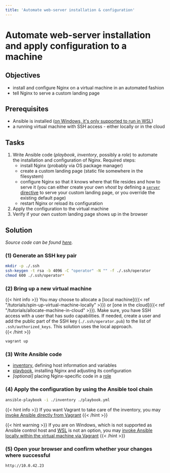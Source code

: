 ```yaml
---
title: 'Automate web-server installation & configuration'
---
```



Automate web-server installation and apply configuration to a machine
=====================================================================


## Objectives

* install and configure Nginx on a virtual machine in an automated fashion
* tell Nginx to serve a custom landing page


## Prerequisites

* Ansible is installed ([on Windows, it's only supported to run in WSL](https://docs.ansible.com/ansible/latest/user_guide/windows_faq.html#can-ansible-run-on-windows))
* a running virtual machine with SSH access - either locally or in the cloud


## Tasks

1. Write Ansible code (*playbook*, *inventory*, possibly a *role*) to automate the installation and
   configuration of Nginx. Required steps:
    * install Nginx (probably via OS package manager)
    * create a custom landing page (static file somewhere in the filesystem)
    * configure Nginx so that it knows where that file resides and how to serve it (you can either
      create your own *vhost* by defining a
      [`server` directive](https://docs.nginx.com/nginx/admin-guide/web-server/web-server/#setting-up-virtual-servers)
      to serve your custom landing page, or you override the existing default page)
    * restart Nginx or reload its configuration
2. Apply the configuration to the virtual machine
3. Verify if your own custom landing page shows up in the browser  


## Solution

*Source code can be found
[here](https://github.com/lucendio/lecture-devops-code/tree/master/tutorials/04_automate-webserver-configuration).*

### (1) Generate an SSH key pair

```bash
mkdir -p ./.ssh
ssh-keygen -t rsa -b 4096 -C "operator" -N "" -f ./.ssh/operator
chmod 600 ./.ssh/operator*
```

### (2) Bring up a new virtual machine

{{< hint info >}}
You may choose to allocate a [local machine]({{< ref "/tutorials/spin-up-virtual-machine-locally" >}})
or [one in the cloud]({{< ref "/tutorials/allocate-machine-in-cloud" >}}). Make sure, you have SSH
access with a user that has sudo capabilities. If needed, create a user and add the public part of the
SSH key (`./.ssh/operator.pub`) to the list of `.ssh/authorized_keys`. This solution uses the local
approach.  
{{< /hint >}}

```bash
vagrant up
```

### (3) Write Ansible code

* [inventory](https://github.com/lucendio/lecture-devops-code/tree/master/tutorials/04_automate-webserver-configuration/inventory),
  defining host information and variables
* [playbook](https://github.com/lucendio/lecture-devops-code/blob/master/tutorials/04_automate-webserver-configuration/playbook.yaml),
  installing Nginx and adjusting its configuration
* *[optional]* placing Nginx-specific code in a [role](https://docs.ansible.com/ansible/latest/playbook_guide/playbooks_reuse_roles.html)


### (4) Apply the configuration by using the Ansible tool chain

```bash
ansible-playbook -i ./inventory ./playbook.yml
```

{{< hint info >}}
If you want Vagrant to take care of the inventory, you may [invoke Ansible
directly from Vagrant](https://www.vagrantup.com/docs/provisioning/ansible) 
{{< /hint >}}

{{< hint warning >}}
If you are on Windows, which is not supported as Ansible control host and
[WSL](https://docs.microsoft.com/windows/wsl/install) is not an option, you may
[invoke Ansible locally within the virtual machine via Vagrant](https://www.vagrantup.com/docs/provisioning/ansible_local) 
{{< /hint >}}


### (5) Open your browser and confirm whether your changes where successful

```
http://10.0.42.23
```
